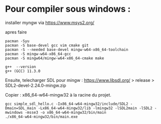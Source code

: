 # Pour compiler sous windows : 

installer myngw via https://www.msys2.org/

apres faire
```
pacman -Syu
pacman -S base-devel gcc vim cmake git
pacman -S --needed base-devel mingw-w64-x86_64-toolchain
pacman -S mingw-w64-x86_64-gcc
pacman -S mingw64/mingw-w64-x86_64-cmake make
```

```
g++  --version
g++ (GCC) 11.3.0
```

Ensuite, telecharger SDL pour mingw : 
https://www.libsdl.org/ > release > SDL2-devel-2.24.0-mingw.zip

Copier : x86_64-w64-mingw32 à la racine du projet.

```
gcc simple_sdl_hello.c -Ix86_64-w64-mingw32/include/SDL2 -Dmain=SDL_main -Lx86_64-w64-mingw32/lib -lmingw32 -lSDL2main -lSDL2 -mwindows -msse3 -o x86_64-w64-mingw32/bin/main
./x86_64-w64-mingw32/bin/main.exe
```
